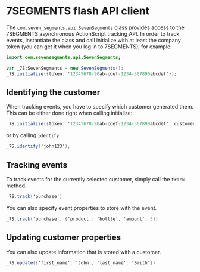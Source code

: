 # 7SEGMENTS flash API client

The `com.seven_segments.api.SevenSegments` class provides access to the 7SEGMENTS
asynchronous ActionScript tracking API. In order to track events, instantiate the
class and call initialize with at least the company token (you can get it when you log in to 7SEGMENTS), for example:

```ActionScript
import com.sevensegments.api.SevenSegments;

var _7S:SevenSegments = new SevenSegments();
_7S.initialize({token: '12345678-90ab-cdef-1234-567890abcdef'});
```

## Identifying the customer

When tracking events, you have to specify which customer generated
them. This can be either done right when calling initialize:

```ActionScript
_7S.initialize({token: '12345678-90ab-cdef-1234-567890abcdef', customer: 'john123'});
```

or by calling `identify`.

```ActionScript
_7S.identify('john123');
```

## Tracking events

To track events for the currently selected customer, simply
call the `track` method.

```ActionScript
_7S.track('purchase')
```

You can also specify event properties to store with the event.

```ActionScript
_7S.track('purchase', {'product': 'bottle', 'amount': 5})
```

## Updating customer properties

You can also update information that is stored with a customer.

```ActionScript
_7S.update({'first_name': 'John', 'last_name': 'Smith'})
```

